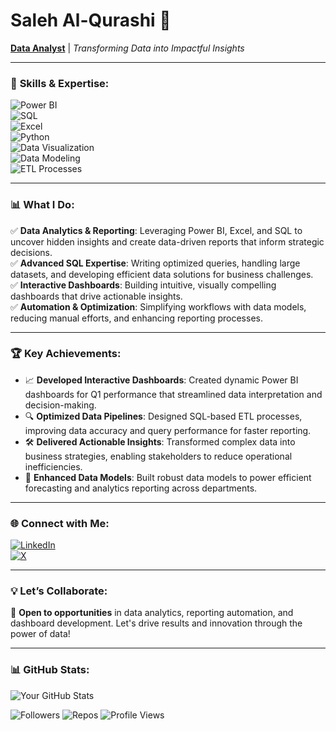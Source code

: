 # **Saleh Al-Qurashi** 👋  
[**Data Analyst**](https://www.linkedin.com/in/saleh-al-qurashi-567766207/) | *Transforming Data into Impactful Insights*  

---  

### 🚀 **Skills & Expertise:**  
![Power BI](https://img.shields.io/badge/Power%20BI-F2C811?style=flat&logo=powerbi&logoColor=black)  
![SQL](https://img.shields.io/badge/SQL-4479A1?style=flat&logo=database&logoColor=white)  
![Excel](https://img.shields.io/badge/Excel-217346?style=flat&logo=microsoft-excel&logoColor=white)  
![Python](https://img.shields.io/badge/Python-3776AB?style=flat&logo=python&logoColor=white)  
![Data Visualization](https://img.shields.io/badge/Data%20Visualization-FF6F00?style=flat&logo=chart&logoColor=white)  
![Data Modeling](https://img.shields.io/badge/Data%20Modeling-8E44AD?style=flat&logo=tableau&logoColor=white)  
![ETL Processes](https://img.shields.io/badge/ETL%20Processes-34495E?style=flat&logo=data&logoColor=white)  

---  

### 📊 **What I Do:**  
✅ **Data Analytics & Reporting**: Leveraging Power BI, Excel, and SQL to uncover hidden insights and create data-driven reports that inform strategic decisions.  
✅ **Advanced SQL Expertise**: Writing optimized queries, handling large datasets, and developing efficient data solutions for business challenges.  
✅ **Interactive Dashboards**: Building intuitive, visually compelling dashboards that drive actionable insights.  
✅ **Automation & Optimization**: Simplifying workflows with data models, reducing manual efforts, and enhancing reporting processes.  

---  

### 🏆 **Key Achievements:**  
- 📈 **Developed Interactive Dashboards**: Created dynamic Power BI dashboards for Q1 performance that streamlined data interpretation and decision-making.  
- 🔍 **Optimized Data Pipelines**: Designed SQL-based ETL processes, improving data accuracy and query performance for faster reporting.  
- 🛠️ **Delivered Actionable Insights**: Transformed complex data into business strategies, enabling stakeholders to reduce operational inefficiencies.  
- 🎯 **Enhanced Data Models**: Built robust data models to power efficient forecasting and analytics reporting across departments.  

---  
### 🌐 **Connect with Me:**  
[![LinkedIn](https://img.shields.io/badge/LinkedIn-0077B5?style=flat&logo=linkedin&logoColor=white)](https://www.linkedin.com/in/saleh-al-qurashi-567766207/)  
[![X](https://img.shields.io/badge/X-000000?style=flat&logo=twitter&logoColor=white)](https://x.com/is__saleh)  

---  

### 💡 **Let’s Collaborate:**  
🔗 **Open to opportunities** in data analytics, reporting automation, and dashboard development. Let's drive results and innovation through the power of data!

---  
### 📊 GitHub Stats:
![Your GitHub Stats](https://github-readme-stats.vercel.app/api?username=salehalqurashi&show_icons=true&theme=radical)

![Followers](https://img.shields.io/github/followers/salehalqurashi?style=social)
![Repos](https://img.shields.io/badge/Public%20Repos-5-blue)
![Profile Views](https://komarev.com/ghpvc/?username=salehalqurashi&color=blue)
